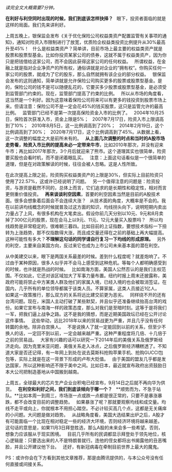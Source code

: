 *读完全文大概需要7分钟。*
  
**在利好与利空同时出现的时候，我们到底该怎样抉择？**
 
眼下，投资者面临的就是这样的局面。我们先来讲利好。
  
上周五晚上，银保监会发布《关于优化保险公司权益类资产配置监管有关事项的通知》，通知对险资入市限制进行了放宽，优质险企权益类投资比例提升从30%最高升至45%！
 
什么是权益类资产？简单讲，目前市场上最主要的权益类资产就是股票和股票型基金。比如你投资某家公司的债券，这就不属于权益类资产，因为你只是把钱借给这家公司，而不会因此获得这家公司的任何权益。
 
所谓权益，在金融上就是指对企业净资产的所有权，通俗讲就是对企业的“拥有权”。你购买任何一家公司的股票，就成为了它的股东，那么自然就拥有该企业的部分权益。
 
银保监会发布的这则通知，简单讲就是允许保险公司购买更多的股票或股票型基金。是的，保险公司的钱不是可以随便乱花的，它要买多少股票或股票型基金，是必须受到监管部门约束的。现在，监管部门提高了约束的比例。
 
所以从市场的角度看，这当然是一个利好。因为这意味着保险公司将来可以有更多的钱投资到股票市场上来。但请注意：保险公司不是一定会花45%的钱买股票，这只是监管允许的最高比例。
 
监管部门已经不是第一次提高保险资金入市的比例了。
 
2004年10月25日，保险首次获准入市，资金上限是5%；
 
2007年7月17日，险资入市上限调高到了10%；
 
2010年8月5日，这一比例调高到了20%；
 
2014年2月19日，这个比例调高到了30%；
 
2020年7月17日，这个比例调高到了45%。从数据上看，这一次调整的幅度之大是前所未有的。
 
**从上面几次调整的时点和当时的A股市场走势看，险资入市比例的提高未必一定带来牛市**，比如2010年那次，并没有迎来牛市；再比如2017年那次，3个月后就迎来了熊市。这个道理其实也很简单，险资要买股也会看时机，而不是闭着眼乱买。
 
注意：上面这句话看似是一个很简单的道理，但是在对政策解读的时候，往往会被人忽略。这是人性所致。
  
在此次提高上限之前，险资购买权益类资产的上限是30%，但实际上目前险资只使用了22.57%，这或许已经说明了问题。
 
另一个值得注意的问题是：险资投资，与游资是截然不同的，总体上而言，它们追求的是长期性和稳定性，相对而言更侧重价值投资。
 
**再来谈谈利空因素**，首要的利空因素当然是目前的A股技术面。很多会想象着后面会不会连续大涨？
 
从技术面的角度，大概率是不会的。我在以前讲均线概念的时候就普及过这方面的知识，均线拐头向下，说明短期内卖出力量占了上风，有很多机构在大笔卖出。假设你前几天分别以10元、9元和8月卖掉了300亿元的股票，现在会马上以9元、11元、12元大量买入股票吗？
 
所以均线趋势是非常稳定的，很难朝三暮四。比如目前的上证指数，要想技术指标一下扭转为上涨趋势，那不仅指数得大涨，而且成交量还得在之前的基础上再大幅提高。这种可能性有多大？**不理解这句话的同学请自行复习一下均线的形成原理。**
 
另外的利空，主要来自美国方向，反过来它也成为上市公司未来基本面的潜在利空。
  
从中美建交以来，眼下是两国关系最差的时候。差到什么程度呢？就差炮响了。不过由于某种原因，很多人似乎并不会马上感受到这种危机。等每个人都明确感受到的时候，也许就是热战的时候。
 
比如南海方面，美国人公然否认的是我们主权范围。不仅如此，它还对该区域加大了军事力量布置。纽约时报上周末还披露称，美政府可能将禁止中方某类人群及他们的家属入境，已经入境的也会被取消签证。在国内，几乎所有的单位领导都属于该类人员。不算家属，这类人员接近1亿人。
 
如果这一政策推行，那么双方的关系将远比建交前更为恶劣。
 
同样绕不开的还有台湾问题。现在，米国人主动打破了某些默契，并且似乎还准备继续抬高台湾的戏份。如果它宣布与南海一样的政策态度，那么对我们是至暗时刻。这等于是将我们一军，把我们逼上战争之路。这不是我的猜想，而是近期美国政坛已经在公开讨论这件事情。
 
这些举动，远比2018年以来的贸易战更为严重，并且几乎没有任何转圜的余地。除非白宫换人。
 
不是说换人了就一定能回到以前的关系，但至少不换人的话，一定回不到以前，一定会越来越严重。这种严重程度将几倍、十几倍于之前的贸易战。
 
大家有兴趣的话可以研究一下2014年后的美俄关系及俄罗斯经济走向。因为克里米亚问题，美俄关系走入冰点，之后俄罗斯经济糟糕透了。不知道大家是否还记得，有一年网上到处在说去莫斯科抢购苹果手机、抢购GUCCI包包等，实际上就是在这一背景下形成的卢布大贬值。
 
由于美国的盟友几乎都是发达国家，所以这种影响还不限于美中之间。比如日本，最近就宣布政府出资鼓励日本大公司把制造基地从中国搬到越南。
  
上周五，全球最大的芯片生产企业台积电已经宣布，9月14日之后就不再向华为供货。
 
**在利空和利好之间，我们到底该倾向于哪一个？**
 
**顺势而为，不急于站队。**比如本周一到周三，市场涨一点或跌一点都是很正常的，只要不是暴涨暴跌，都不会改变目前的调整趋势。
 
如果暴涨了呢？那就要观察均线和成交量。均线不走平或向上，你就根本不用担心踏空。不必计较买高几个点，这都是无关痛痒的小问题。大问题是做对趋势。
 
从战略角度看，美国大选结果出炉之后，A股才有可能面临一个比现在相对稳定一些的经济大环境，否则经济环境将越来越差。
 
这句话的意思是，如果11月3日拜登胜选，那么A股的未来会多一些希望。否则，想象力应该服从于现实困境。
 
目前几乎所有的民调都显示拜登处于领先地位，核心逻辑是：只要选出来的人不是特朗普就行。连他的侄女都将出书揭露他的丑恶嘴脸，并且公开建议他下台。
 
还好，有新冠病毒在牵制目前世界上最大的魔鬼。
  
PS：或许你会在下方看到其他文章推荐，那是由腾讯提供的，与本公众号没有任何直接或间接关系。